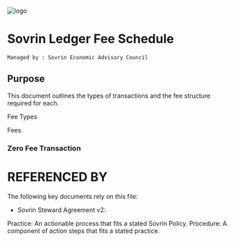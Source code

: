 ![logo]('..\banner.png')


# Sovrin Ledger Fee Schedule

```
Managed by : Sovrin Economic Advisory Council

```

## Purpose
This document outlines the types of transactions and the fee structure required for each. 

Fee Types


Fees

### Zero Fee Transaction


# REFERENCED BY

The following key documents rely on this file:

* Sovrin Steward Agreement v2:


Practice: An actionable process that fits a stated Sovrin Policy.
Procedure: A component of action steps that fits a stated practice.


